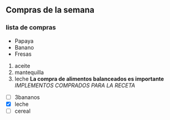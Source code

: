 ## Compras de la semana
### lista de compras

- Papaya
- Banano
- Fresas

1. aceite
2. mantequilla
3. leche
**La compra de alimentos balanceados es importante**<br>
*IMPLEMENTOS COMPRADOS PARA LA RECETA* <br>
-  [ ] 3bananos
-  [x] leche
-  [ ] cereal
